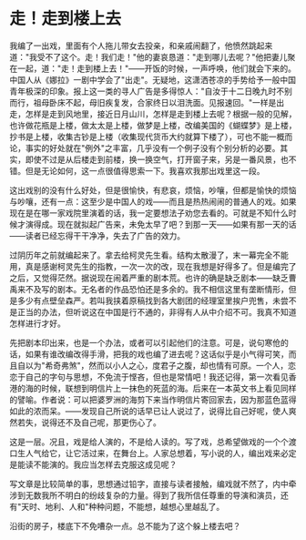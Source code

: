 # 走！走到楼上去

我编了一出戏，里面有个人拖儿带女去投亲，和亲戚闹翻了，他愤然跳起来道："我受不了这个。走！我们走！"他的妻哀恳道："走到哪儿去呢？"他把妻儿聚在一起，道："走！走到楼上去！"——开饭的时候，一声呼唤，他们就会下来的。中国人从《娜拉》一剧中学会了"出走"。无疑地，这潇洒苍凉的手势给予一般中国青年极深的印象。报上这一类的寻人广告是多得惊人："自汝于十二日晚九时不别而行，祖母卧床不起，母旧疾复发，合家终日以泪洗面。见报速回。"一样是出走，怎样是走到风地里，接近日月山川，怎样是走到楼上去呢？根据一般的见解，也许做花瓶是上楼，做太太是上楼，做梦是上楼，改编美国的《蝴蝶梦》是上楼，抄书是上楼，收集古钞是上楼（收集现代货币大约就算下楼了），可也不能一概而论，事实的好处就在"例外"之丰富，几乎没有一个例子没有个别分析的必要。其实，即使不过是从后楼走到前楼，换一换空气，打开窗子来，另是一番风景，也不错。但是无论如何，这一点很值得思索一下。我喜欢我那出戏里这一段。

这出戏别的没有什么好处，但是很愉快，有悲哀，烦恼，吵嚷，但都是愉快的烦恼与吵嚷，还有一点：这至少是中国人的戏——而且是热热闹闹的普通人的戏。如果现在是在哪一家戏院里演着的话，我一定要想法子劝您去看的。可就是不知什么时候才演得成。现在就拟起广告来，未免太早了吧？到那一天——如果有那一天的话——读者已经忘得干干净净，失去了广告的效力。

过阴历年之前就编起来了。拿去给柯灵先生看。结构太散漫了，末一幕完全不能用，真是感谢柯灵先生的指教，一次一次的改，现在我想是好得多了。但是编完了之后，又觉得茫然。据说现在闹着严重的剧本荒。也许的确是缺乏剧本——缺乏曹禹来不及写的剧本。无名者的作品恐怕还是多余的。我不相信这里有垄断情形，但是多少有点壁垒森严。若叫我挟着原稿找到各大剧团的经理室里挨户兜售，未尝不是正当的办法，但听说这在中国是行不通的，非得有人从中介绍不可。我真不知道怎样进行才好。

先把剧本印出来，也是一个办法，或者可以引起他们的注意。可是，说句寒伧的话，如果有谁改编改得手滑，把我的戏也编了进去呢？这话似乎是小气得可笑，而且自以为"希奇弗煞"，然而以小人之心，度君子之腹，却也情有可原。一个人，恋恋于自己的字句与思想，不免流于悭吝，但也是常情吧！我还记得，第一次看见香港的海的时候，联想到明信片上一抹色的死蓝的海。后来在一本英文书上看见同样的譬喻。作者说：可以把婆罗洲的海剪下来当作明信片寄回家去，因为那蓝色蓝得如此的浓而呆。——发现自己所说的话早已让人说过了，说得比自己好呢，使人爽然若失，说得还不及自己呢，那更伤心了。

这是一层。况且，戏是给人演的，不是给人读的。写了戏，总希望做戏的一个个渡口生人气给它，让它活过来，在舞台上。人家总想着，写小说的人，编出戏来必定是能读不能演的。我应当怎样去克服这成见呢？

写文章是比较简单的事，思想通过铅字，直接与读者接触，编戏就不然了，内中牵涉到无数我所不明白的纷歧复杂的力量。得到了我所信任尊重的导演和演员，还有"天时、地利、人和"种种问题，不能想，越想心里越乱了。

沿街的房子，楼底下不免嘈杂一点。总不能为了这个躲上楼去吧？